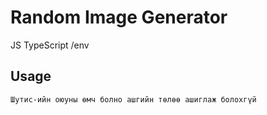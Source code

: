 # Random Image Generator
JS TypeScript /env
## Usage

```
Шутис-ийн оюуны өмч болно ашгийн төлөө ашиглаж болохгүй
```